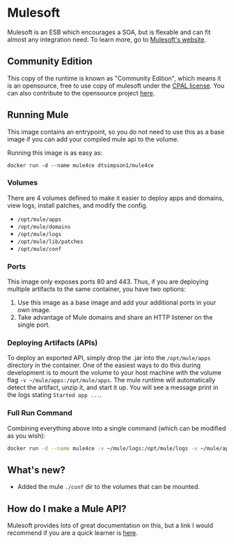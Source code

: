 # Mulesoft

Mulesoft is an ESB which encourages a SOA, but is flexable and can fit almost any integration need.
To learn more, go to [Mulesoft's website](http://www.mulesoft.com).

## Community Edition

This copy of the runtime is known as "Community Edition", which means it is an opensource, free to use copy of mulesoft under the [CPAL license](https://github.com/mulesoft/mule/blob/master/LICENSE.txt). You can also contribute to the opensource project [here](https://github.com/mulesoft/mule).

## Running Mule

This image contains an entrypoint, so you do not need to use this as a base image if you can add your compiled mule api to the volume.

Running this image is as easy as:

```shell
docker run -d --name mule4ce dtsimpson1/mule4ce
```

### Volumes

There are 4 volumes defined to make it easier to deploy apps and domains, view logs, install patches, and modify the config.

- `/opt/mule/apps`
- `/opt/mule/domains`
- `/opt/mule/logs`
- `/opt/mule/lib/patches`
- `/opt/mule/conf`

### Ports

This image only exposes ports 80 and 443. Thus, if you are deploying multiple artifacts to the same container, you have two options:

1. Use this image as a base image and add your additional ports in your own image.
2. Take advantage of Mule domains and share an HTTP listener on the single port.

### Deploying Artifacts (APIs)

To deploy an exported API, simply drop the .jar into the `/opt/mule/apps` directory in the container. One of the easiest ways to do this during development is to mount the volume to your host machine with the volume flag `-v ~/mule/apps:/opt/mule/apps`. The mule runtime will automatically detect the artifact, unzip it, and start it up. You will see a message print in the logs stating `Started app ...`.

### Full Run Command

Combining everything above into a single command (which can be modified as you wish):

```bash
docker run -d --name mule4ce -v ~/mule/logs:/opt/mule/logs -v ~/mule/apps:/opt/mule/apps -v ~/mule/domains:/opt/mule/domains -v ~/mule/patches:/opt/mule/lib/patches -v ~/mule/conf:/opt/mule/conf -p 8080:80 dtsimpson1/mule4ce
```

## What's new?

- Added the mule `./conf` dir to the volumes that can be mounted.

## How do I make a Mule API?

Mulesoft provides lots of great documentation on this, but a link I would recommend if you are a quick learner is [here](https://docs.mulesoft.com/mule-runtime/4.3/mule-app-dev-hellomule).
